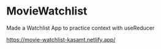 # MovieWatchlist
Made a Watchlist App to practice context with useReducer

https://movie-watchlist-kasamt.netlify.app/
